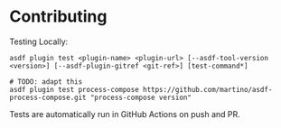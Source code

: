 # Contributing

Testing Locally:

```shell
asdf plugin test <plugin-name> <plugin-url> [--asdf-tool-version <version>] [--asdf-plugin-gitref <git-ref>] [test-command*]

# TODO: adapt this
asdf plugin test process-compose https://github.com/martino/asdf-process-compose.git "process-compose version"
```

Tests are automatically run in GitHub Actions on push and PR.
